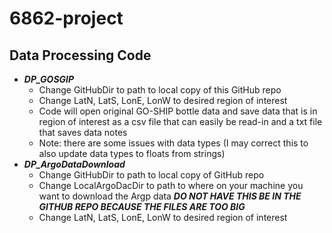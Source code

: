 # 6862-project

## Data Processing Code
- ***DP_GOSGIP***
  - Change GitHubDir to path to local copy of this GitHub repo
  - Change LatN, LatS, LonE, LonW to desired region of interest
  - Code will open original GO-SHIP bottle data and save data that is in region of interest as a csv file that can easily be read-in and a txt file that saves data notes
  - Note: there are some issues with data types (I may correct this to also update data types to floats from strings)
- ***DP_ArgoDataDownload***
  - Change GitHubDir to path to local copy of GitHub repo
  - Change LocalArgoDacDir to path to where on your machine you want to download the Argp data ***DO NOT HAVE THIS BE IN THE GITHUB REPO BECAUSE THE FILES ARE TOO BIG***
  - Change LatN, LatS, LonE, LonW to desired region of interest
